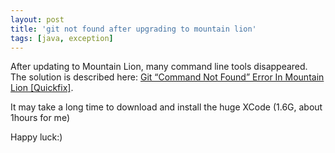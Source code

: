 ```yaml
---
layout: post
title: 'git not found after upgrading to mountain lion'
tags: [java, exception]
---
```


After updating to Mountain Lion, many command line tools disappeared. The solution is described here:
[Git “Command Not Found” Error In Mountain Lion [Quickfix]](http://www.hongkiat.com/blog/mountain-lion-git-fix/).

It may take a long time to download and install the huge XCode (1.6G, about 1hours for me)

Happy luck:)
